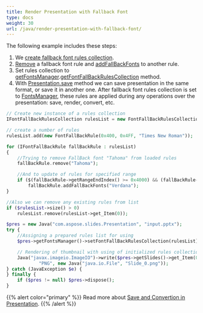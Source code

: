 ```yaml
---
title: Render Presentation with Fallback Font
type: docs
weight: 30
url: /java/render-presentation-with-fallback-font/
---
```


The following example includes these steps:

1. We [create fallback font rules collection](/slides/java/create-fallback-fonts-collection/).
1. [Remove](https://apireference.aspose.com/slides/java/com.aspose.slides/FontFallBackRule#remove-java.lang.String-) a fallback font rule and [addFallBackFonts](https://apireference.aspose.com/slides/java/com.aspose.slides/FontFallBackRule#addFallBackFonts-java.lang.String-) to another rule.
1. Set rules collection to [getFontsManager](https://apireference.aspose.com/slides/java/com.aspose.slides/Presentation#getFontsManager--).[getFontFallBackRulesCollection](https://apireference.aspose.com/slides/java/com.aspose.slides/FontsManager#getFontFallBackRulesCollection--) method.
1. With [Presentation.save](https://apireference.aspose.com/slides/java/com.aspose.slides/Presentation#save-java.lang.String-int-) method we can save presentation in the same format, or save it in another one. After fallback font rules collection is set to [FontsManager](https://apireference.aspose.com/slides/java/com.aspose.slides/FontsManager), these rules are applied during any operations over the presentation: save, render, convert, etc.

```php
// Create new instance of a rules collection
IFontFallBackRulesCollection rulesList = new FontFallBackRulesCollection();

// create a number of rules
rulesList.add(new FontFallBackRule(0x400, 0x4FF, "Times New Roman"));

for (IFontFallBackRule fallBackRule : rulesList)
{
    //Trying to remove FallBack font "Tahoma" from loaded rules
    fallBackRule.remove("Tahoma");

    //And to update of rules for specified range
    if ($(fallBackRule->getRangeEndIndex() >= 0x4000) && (fallBackRule->getRangeStartIndex() < 0x5000))
        fallBackRule.addFallBackFonts("Verdana");
}

//Also we can remove any existing rules from list
if ($rulesList->size() > 0)
    rulesList.remove(rulesList->get_Item(0));

$pres = new Java("com.aspose.slides.Presentation", "input.pptx");
try {
    //Assigning a prepared rules list for using
    $pres->getFontsManager()->setFontFallBackRulesCollection(rulesList);

    // Rendering of thumbnail with using of initialized rules collection and saving to PNG
    Java("javax.imageio.ImageIO")->write($pres->getSlides()->get_Item(0)->getThumbnail(1f, 1f), 
            "PNG", new Java("java.io.File", "Slide_0.png"));
} catch (JavaException $e) {
} finally {
    if ($pres != null) $pres->dispose();
}
```

{{% alert color="primary" %}} 
Read more about [Save and Convertion in Presentation](/slides/java/creating-saving-and-converting-a-presentation/).
{{% /alert %}}